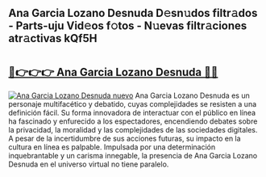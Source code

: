 ## Ana Garcia Lozano Desnuda D𝚎sn𝚞dos filtr𝚊dos - Parts-uju Vid𝚎os f𝚘tos - N𝚞evas filtr𝚊ciones atr𝚊ctivas kQf5H

# <h2><a href="http://mb86qy.tromn.icu/?c=Ana+Garcia+Lozano+Desnuda">🔗👉👉👉 Ana Garcia Lozano Desnuda 🔗🔗</a></h2>

[![Ana Garcia Lozano Desnuda nuevo](https://i.imgur.com/pEAQMta.gif)](http://mb86qy.tromn.icu/?c=Ana+Garcia+Lozano+Desnuda)
Ana Garcia Lozano Desnuda es un personaje multifacético y debatido, cuyas complejidades se resisten a una definición fácil.  Su forma innovadora de interactuar con el público en línea ha fascinado y enfurecido a los espectadores, encendiendo debates sobre la privacidad, la moralidad y las complejidades de las sociedades digitales. A pesar de la incertidumbre de sus acciones futuras, su impacto en la cultura en línea es palpable. Impulsada por una determinación inquebrantable y un carisma innegable, la presencia de Ana Garcia Lozano Desnuda en el universo virtual no tiene paralelo.

